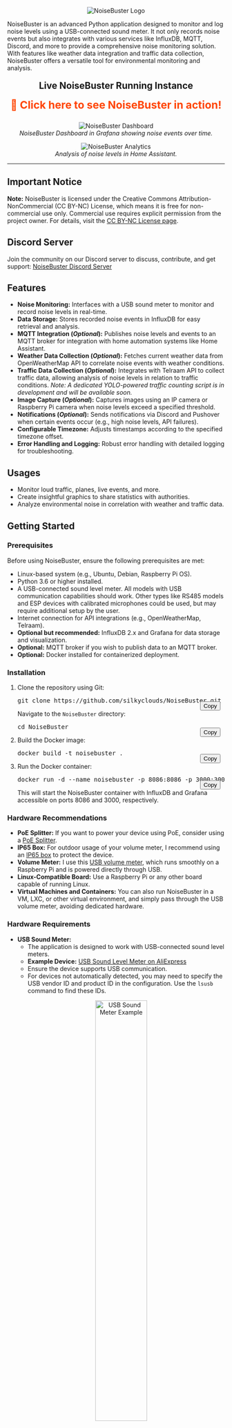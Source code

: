 <!DOCTYPE html>
<html>
<head>
</head>
<body>

<p align="center">
  <img src="noisebuster.png" alt="NoiseBuster Logo">
</p>

<p>
NoiseBuster is an advanced Python application designed to monitor and log noise levels using a USB-connected sound meter. It not only records noise events but also integrates with various services like InfluxDB, MQTT, Discord, and more to provide a comprehensive noise monitoring solution. With features like weather data integration and traffic data collection, NoiseBuster offers a versatile tool for environmental monitoring and analysis.
</p>

<h2 align="center" style="margin-top: 20px;">Live NoiseBuster Running Instance</h2>
<p align="center" style="font-size: 1.75em; margin-top: 10px;">
  <strong>
    <a href="https://nb-be-mont-1.noisebuster.ovh/public-dashboards/3f841065ea804f11847a85ebd5e0c0d5?orgId=1&refresh=5s" target="_blank" style="text-decoration: none; color: #ff4500;">
      🚀 Click here to see NoiseBuster in action!
    </a>
  </strong>
</p>

<p align="center">
  <img src="noisebuster_grafana.png" alt="NoiseBuster Dashboard">
  <br>
  <em>NoiseBuster Dashboard in Grafana showing noise events over time.</em>
</p>
<p align="center">
  <img src="noisebuster_home_assistant.png" alt="NoiseBuster Analytics">
  <br>
  <em>Analysis of noise levels in Home Assistant.</em>
</p>

<hr>

<h2>Important Notice</h2>
<p><strong>Note:</strong> NoiseBuster is licensed under the Creative Commons Attribution-NonCommercial (CC BY-NC) License, which means it is free for non-commercial use only. Commercial use requires explicit permission from the project owner. For details, visit the <a href="https://creativecommons.org/licenses/by-nc/4.0/">CC BY-NC License page</a>.</p>

<h2>Discord Server</h2>

<p>
Join the community on our Discord server to discuss, contribute, and get support: <a href="https://discord.gg/pCxtsg7mBN">NoiseBuster Discord Server</a>
</p>

<h2>Features</h2>

<ul>
    <li><strong>Noise Monitoring:</strong> Interfaces with a USB sound meter to monitor and record noise levels in real-time.</li>
    <li><strong>Data Storage:</strong> Stores recorded noise events in InfluxDB for easy retrieval and analysis.</li>
    <li><strong>MQTT Integration (<em>Optional</em>):</strong> Publishes noise levels and events to an MQTT broker for integration with home automation systems like Home Assistant.</li>
    <li><strong>Weather Data Collection (<em>Optional</em>):</strong> Fetches current weather data from OpenWeatherMap API to correlate noise events with weather conditions.</li>
    <li><strong>Traffic Data Collection (<em>Optional</em>):</strong> Integrates with Telraam API to collect traffic data, allowing analysis of noise levels in relation to traffic conditions. <em>Note: A dedicated YOLO-powered traffic counting script is in development and will be available soon.</em></li>
    <li><strong>Image Capture (<em>Optional</em>):</strong> Captures images using an IP camera or Raspberry Pi camera when noise levels exceed a specified threshold.</li>
    <li><strong>Notifications (<em>Optional</em>):</strong> Sends notifications via Discord and Pushover when certain events occur (e.g., high noise levels, API failures).</li>
    <li><strong>Configurable Timezone:</strong> Adjusts timestamps according to the specified timezone offset.</li>
    <li><strong>Error Handling and Logging:</strong> Robust error handling with detailed logging for troubleshooting.</li>
</ul>

<h2>Usages</h2>

<ul>
    <li>Monitor loud traffic, planes, live events, and more.</li>
    <li>Create insightful graphics to share statistics with authorities.</li>
    <li>Analyze environmental noise in correlation with weather and traffic data.</li>
</ul>

<h2>Getting Started</h2>

<h3>Prerequisites</h3>

<p>Before using NoiseBuster, ensure the following prerequisites are met:</p>

<ul>
    <li>Linux-based system (e.g., Ubuntu, Debian, Raspberry Pi OS).</li>
    <li>Python 3.6 or higher installed.</li>
    <li>A USB-connected sound level meter. All models with USB communication capabilities should work. Other types like RS485 models and ESP devices with calibrated microphones could be used, but may require additional setup by the user.</li>
    <li>Internet connection for API integrations (e.g., OpenWeatherMap, Telraam).</li>
    <li><strong>Optional but recommended:</strong> InfluxDB 2.x and Grafana for data storage and visualization.</li>
    <li><strong>Optional:</strong> MQTT broker if you wish to publish data to an MQTT broker.</li>
    <li><strong>Optional:</strong> Docker installed for containerized deployment.</li>
</ul>
<h3>Installation</h3>

<ol>
    <li>Clone the repository using Git:
        <div style="position: relative;">
            <pre>git clone https://github.com/silkyclouds/NoiseBuster.git</pre>
            <button onclick="copyToClipboard('git clone https://github.com/silkyclouds/NoiseBuster.git')" style="position: absolute; right: 10px; top: 10px;">Copy</button>
        </div>
        <p>Navigate to the <code>NoiseBuster</code> directory:</p>
        <div style="position: relative;">
            <pre>cd NoiseBuster</pre>
            <button onclick="copyToClipboard('cd NoiseBuster')" style="position: absolute; right: 10px; top: 10px;">Copy</button>
        </div>
    </li>
    <li>Build the Docker image:
        <div style="position: relative;">
            <pre>docker build -t noisebuster .</pre>
            <button onclick="copyToClipboard('docker build -t noisebuster .')" style="position: absolute; right: 10px; top: 10px;">Copy</button>
        </div>
    </li>
    <li>Run the Docker container:
        <div style="position: relative;">
            <pre>docker run -d --name noisebuster -p 8086:8086 -p 3000:3000 noisebuster</pre>
            <button onclick="copyToClipboard('docker run -d --name noisebuster -p 8086:8086 -p 3000:3000 noisebuster')" style="position: absolute; right: 10px; top: 10px;">Copy</button>
        </div>
        <p>This will start the NoiseBuster container with InfluxDB and Grafana accessible on ports 8086 and 3000, respectively.</p>
    </li>
</ol>

<h3>Hardware Recommendations</h3>

<ul>
    <li><strong>PoE Splitter:</strong> If you want to power your device using PoE, consider using a <a href="https://www.aliexpress.com/item/1005006375194025.html" target="_blank">PoE Splitter</a>.</li>
    <li><strong>IP65 Box:</strong> For outdoor usage of your volume meter, I recommend using an <a href="https://www.aliexpress.com/item/1005005848967422.html" target="_blank">IP65 box</a> to protect the device.</li>
    <li><strong>Volume Meter:</strong> I use this <a href="https://www.aliexpress.com/item/1005006419144001.html" target="_blank">USB volume meter</a>, which runs smoothly on a Raspberry Pi and is powered directly through USB.</li>
    <li><strong>Linux-Compatible Board:</strong> Use a Raspberry Pi or any other board capable of running Linux.</li>
    <li><strong>Virtual Machines and Containers:</strong> You can also run NoiseBuster in a VM, LXC, or other virtual environment, and simply pass through the USB volume meter, avoiding dedicated hardware.</li>
</ul>

<h3>Hardware Requirements</h3>

<ul>
    <li><strong>USB Sound Meter:</strong>
        <ul>
            <li>The application is designed to work with USB-connected sound level meters.</li>
            <li><strong>Example Device:</strong> 
                <a href="https://fr.aliexpress.com/item/1005006973608966.html">USB Sound Level Meter on AliExpress</a>
            </li>
            <li>Ensure the device supports USB communication.</li>
            <li>For devices not automatically detected, you may need to specify the USB vendor ID and product ID in the configuration. Use the <code>lsusb</code> command to find these IDs.</li>
        </ul>
    <p align="center">
      <img src="soundmeter_usb.png" alt="USB Sound Meter Example" width="50%">
      <br>
      <em>Search for this type of USB meter</em>
    </p>
    </li>
    <li><strong>Camera (<em>Optional</em>):</strong>
        <ul>
            <li><strong>IP Camera:</strong> Supports RTSP or HTTP protocols. Provide the camera's URL in the configuration.</li>
            <li><strong>Raspberry Pi Camera:</strong> Connects directly to the Raspberry Pi. Requires the <code>picamera</code> library.</li>
        </ul>
    </li>
</ul>

<h2>Configuration</h2>

<p>All configuration settings are stored in the <code>config.json</code> file. Here is how to set up your configuration:</p>

<ol>
    <li>Open <code>config.json</code> in a text editor. Keep all default IP addresses as <code>localhost</code> or <code>127.0.0.1</code> to ensure it works out of the box.</li>
    <li>Configure each section:</li>
</ol>

<ul>
    <li><strong>InfluxDB Configuration:</strong>
        <ul>
            <li>Set <code>"enabled": true</code> to store data in InfluxDB.</li>
            <li>Provide your InfluxDB <code>host</code>, <code>port</code>, <code>token</code>, <code>org</code>, and <code>bucket</code> names.</li>
            <li>Ensure you create buckets named <code>"noise_buster"</code> and <code>"noise_buster_realtime"</code>.</li>
            <li><strong>API Keys:</strong> Follow the <a href="https://docs.influxdata.com/influxdb/v2.0/get-started/">InfluxDB setup guide</a> to create your organization, buckets, and API tokens.</li>
        </ul>
    </li>
    <li><strong>Pushover Configuration (Optional):</strong>
        <ul>
            <li>Set <code>"enabled": true</code> to receive Pushover notifications.</li>
            <li>Provide your <code>user_key</code> and <code>api_token</code>. Register at <a href="https://pushover.net/">Pushover</a>.</li>
        </ul>
    </li>
    <li><strong>Weather Configuration (Optional):</strong>
        <ul>
            <li>Set <code>"enabled": true</code> to fetch weather data.</li>
            <li>Provide your OpenWeatherMap <code>api_key</code> and <code>location</code>. Sign up at <a href="https://openweathermap.org/api">OpenWeatherMap API</a>.</li>
        </ul>
    </li>
    <li><strong>MQTT Configuration (Optional):</strong>
        <ul>
            <li>Set <code>"enabled": true</code> to publish data to an MQTT broker.</li>
            <li>Provide your MQTT <code>server</code>, <code>port</code>, <code>user</code>, and <code>password</code>. Learn more at <a href="https://mqtt.org/">mqtt.org</a>.</li>
        </ul>
    </li>
    <li><strong>Camera Configuration (Optional):</strong>
        <ul>
            <li>Set <code>"use_ip_camera": true</code> or <code>"use_pi_camera": true</code> based on your setup.</li>
            <li>If using an IP camera, provide the <code>ip_camera_url</code>.</li>
        </ul>
    </li>
    <li><strong>Device and Noise Monitoring Configuration:</strong>
        <ul>
            <li>Specify the <code>device_name</code> for identification.</li>
            <li>Set <code>minimum_noise_level</code> in decibels to trigger events.</li>
            <li>Specify <code>image_save_path</code> where images will be stored.</li>
            <li>If automatic USB detection fails, provide <code>usb_vendor_id</code> and <code>usb_product_id</code>. Use the <code>lsusb</code> command to find these IDs.</li>
        </ul>
    </li>
    <li><strong>Telraam API Configuration (Optional):</strong>
        <ul>
            <li>Set <code>"enabled": true</code> to collect traffic data.</li>
            <li>Provide your Telraam <code>api_key</code> and <code>segment_id</code>. More info at <a href="https://telraam.net/">Telraam</a>.</li>
        </ul>
    </li>
    <li><strong>Timezone Configuration:</strong>
        <ul>
            <li>Set <code>timezone_offset</code> relative to UTC.</li>
        </ul>
    </li>
    <li><strong>Discord Configuration (Optional):</strong>
        <ul>
            <li>Set <code>"enabled": true</code> to send notifications to Discord.</li>
            <li>Provide your Discord <code>webhook_url</code>. Create one at <a href="https://support.discord.com/hc/en-us/articles/228383668-Intro-to-Webhooks">Discord Webhooks</a>.</li>
        </ul>
    </li>
</ul>

<ol start="3">
    <li>Save <code>config.json</code>.</li>
</ol>

<h2>Running the Script</h2>

<h3>Using Docker (Recommended)</h3>

<p>The easiest way to get started is by using Docker. A <code>docker-compose.yml</code> file is provided to set up all the necessary components.</p>

<ol>
    <li>Ensure Docker and Docker Compose are installed on your system. Learn more at <a href="https://docs.docker.com/get-docker/">Docker Installation</a>.</li>
    <li>Navigate to the project directory:</li>
    <div style="position: relative;">
        <pre>cd NoiseBuster</pre>
        <button onclick="copyToClipboard('cd NoiseBuster')" style="position: absolute; right: 10px; top: 10px;">Copy</button>
    </div>
    <li>Edit the <code>docker-compose.yml</code> file if necessary.</li>
    <li>Run Docker Compose:</li>
    <div style="position: relative;">
        <pre>docker-compose up -d</pre>
        <button onclick="copyToClipboard('docker-compose up -d')" style="position: absolute; right: 10px; top: 10px;">Copy</button>
    </div>
    <li>Pass the USB device to the Docker container:
        <ol>
            <li>List your USB devices using the <code>lsusb</code> command.</li>
            <li>Identify your USB sound meter in the list.</li>
            <li>Note the Bus and Device IDs (e.g., Bus 003 Device 011).</li>
            <li>Modify the <code>devices</code> section in <code>docker-compose.yml</code> to include your device:</li>
            <div style="position: relative;">
                <pre>
devices:
  - "/dev/bus/usb/003/011:/dev/bus/usb/003/011"
                </pre>
                <button onclick="copyToClipboard('/dev/bus/usb/003/011:/dev/bus/usb/003/011')" style="position: absolute; right: 10px; top: 10px;">Copy</button>
            </div>
        </ol>
    </li>
    <li>Check the logs to ensure it's running correctly:</li>
    <div style="position: relative;">
        <pre>docker-compose logs -f</pre>
        <button onclick="copyToClipboard('docker-compose logs -f')" style="position: absolute; right: 10px; top: 10px;">Copy</button>
    </div>
</ol>

<h3>Using Python Directly</h3>

<ol>
    <li>Ensure the USB sound meter is connected to your computer.</li>
    <li>Activate the virtual environment if you created one:</li>
    <div style="position: relative;">
        <pre>source env/bin/activate</pre>
        <button onclick="copyToClipboard('source env/bin/activate')" style="position: absolute; right: 10px; top: 10px;">Copy</button>
    </div>
    <li>Run the application:</li>
    <div style="position: relative;">
        <pre>python noisebuster.py</pre>
        <button onclick="copyToClipboard('python noisebuster.py')" style="position: absolute; right: 10px; top: 10px;">Copy</button>
    </div>
</ol>

<h2>Hardware Recommendations</h2>

<ul>
    <li><strong>PoE Splitter:</strong> If you want to power your device using PoE, consider using a <a href="https://www.aliexpress.com/item/1005006375194025.html" target="_blank">PoE Splitter</a>.</li>
    <li><strong>IP65 Box:</strong> For outdoor usage of your volume meter, I recommend using an <a href="https://www.aliexpress.com/item/1005005848967422.html" target="_blank">IP65 box</a> to protect the device.</li>
    <li><strong>Volume Meter:</strong> I use this <a href="https://www.aliexpress.com/item/1005006419144001.html" target="_blank">USB volume meter</a>, which runs smoothly on a Raspberry Pi and is powered directly through USB.</li>
    <li><strong>Linux-Compatible Board:</strong> Use a Raspberry Pi or any other board capable of running Linux.</li>
    <li><strong>Virtual Machines and Containers:</strong> You can also run NoiseBuster in a VM, LXC, or other virtual environment, and simply pass through the USB volume meter, avoiding dedicated hardware.</li>
</ul>

<h2>License</h2>

<p>This project is licensed under the GNU GPLv3. This license allows for free usage and modification of the code for non-commercial purposes. For commercial use, explicit permission from the project owner is required. By choosing this option, I aim to encourage open-source collaboration while maintaining control over commercial applications of NoiseBuster. For further details on the license, refer to the <a href="LICENSE">GNU GPLv3 License</a>.</p>

<h2>Contributing</h2>

<ol>
    <li>Fork the repository.</li>
    <li>Create a new branch for your changes.</li>
    <li>Submit a pull request with a detailed explanation of your changes.</li>
</ol>

<p>I'm actively developing a vehicle detection and counting module based on YOLOv11 to correlate noise events with specific vehicle types. If you're interested in helping improve this model or contributing in other ways, please reach out! Any contributions to the detection and accuracy of vehicle classification would be invaluable.</p>

<h2>Next Steps</h2>

<ul>
    <li>Adding vehicle detection using OpenCV to correlate noise events with specific vehicles.</li>
    <li>Providing a centralized InfluxDB instance for users to contribute data.</li>
    <li>Investigating other hardware options like ESP devices for sound monitoring.</li>
    <li>Implementing better data retention policies to manage database size.</li>
    <li>A dedicated YOLO-powered traffic counting script is in development and will be available soon.</li>
</ul>

<h2>Project</h2>

<p>This project was initiated by Raphael Vael. I welcome anyone interested in improving NoiseBuster to join the effort. Whether it's refining the vehicle detection model, optimizing the noise detection algorithms, or expanding functionality, your input is greatly valued!</p>

</body>
</html>
